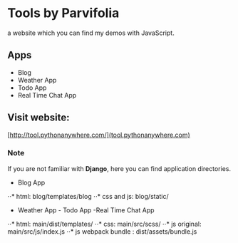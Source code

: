 # Tools by Parvifolia

a website which you can find my demos with JavaScript.


## Apps

* Blog
* Weather App
* Todo App
* Real Time Chat App

## Visit website:

[http://tool.pythonanywhere.com/](tool.pythonanywhere.com)

### Note

If you are not familiar with **Django**, here you can find application directories.

* Blog App

⋅⋅* html: blog/templates/blog
⋅⋅* css and js: blog/static/


* Weather App - Todo App -Real Time Chat App

⋅⋅* html: main/dist/templates/
⋅⋅* css: main/src/scss/
⋅⋅* js original: main/src/js/index.js
⋅⋅* js webpack bundle : dist/assets/bundle.js   